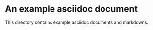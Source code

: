 # An example asciidoc document

This directory contains example asciidoc documents and markdowns.

```bash

```
